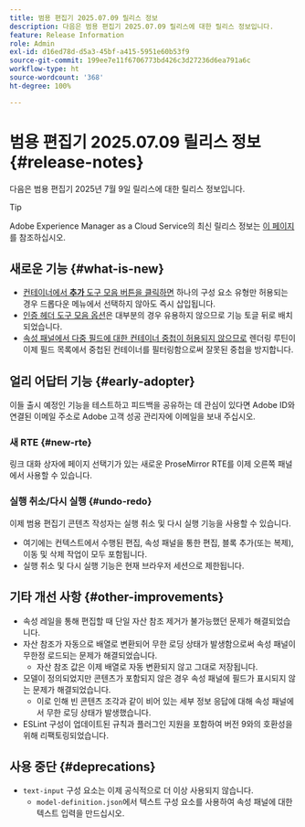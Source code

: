 ```yaml
---
title: 범용 편집기 2025.07.09 릴리스 정보
description: 다음은 범용 편집기 2025.07.09 릴리스에 대한 릴리스 정보입니다.
feature: Release Information
role: Admin
exl-id: d16ed78d-d5a3-45bf-a415-5951e60b53f9
source-git-commit: 199ee7e11f6706773bd426c3d27236d6ea791a6c
workflow-type: ht
source-wordcount: '368'
ht-degree: 100%

---
```



# 범용 편집기 2025.07.09 릴리스 정보 {#release-notes}

다음은 범용 편집기 2025년 7월 9일 릴리스에 대한 릴리스 정보입니다.

>[!TIP]
>
>Adobe Experience Manager as a Cloud Service의 최신 릴리스 정보는 [이 페이지](/help/release-notes/release-notes-cloud/release-notes-current.md)를 참조하십시오.

## 새로운 기능 {#what-is-new}

* [컨테이너에서 **추가** 도구 모음 버튼을 클릭하면](/help/sites-cloud/authoring/universal-editor/authoring.md#adding-components) 하나의 구성 요소 유형만 허용되는 경우 드롭다운 메뉴에서 선택하지 않아도 즉시 삽입됩니다.
* [인증 헤더 도구 모음 옵션](/help/sites-cloud/authoring/universal-editor/navigation.md#autentication-settings)은 대부분의 경우 유용하지 않으므로 기능 토글 뒤로 배치되었습니다.
* [속성 패널에서 다중 필드에 대한 컨테이너 중첩이 허용되지 않으므로](/help/implementing/universal-editor/field-types.md#fields) 렌더링 루틴이 이제 필드 목록에서 중첩된 컨테이너를 필터링함으로써 잘못된 중첩을 방지합니다.

## 얼리 어답터 기능 {#early-adopter}

이들 출시 예정인 기능을 테스트하고 피드백을 공유하는 데 관심이 있다면 Adobe ID와 연결된 이메일 주소로 Adobe 고객 성공 관리자에 이메일을 보내 주십시오.

### 새 RTE {#new-rte}

링크 대화 상자에 페이지 선택기가 있는 새로운 ProseMirror RTE를 이제 오른쪽 패널에서 사용할 수 있습니다.

### 실행 취소/다시 실행 {#undo-redo}

이제 범용 편집기 콘텐츠 작성자는 실행 취소 및 다시 실행 기능을 사용할 수 있습니다.

* 여기에는 컨텍스트에서 수행된 편집, 속성 패널을 통한 편집, 블록 추가(또는 복제), 이동 및 삭제 작업이 모두 포함됩니다.
* 실행 취소 및 다시 실행 기능은 현재 브라우저 세션으로 제한됩니다.

## 기타 개선 사항 {#other-improvements}

* 속성 레일을 통해 편집할 때 단일 자산 참조 제거가 불가능했던 문제가 해결되었습니다.
* 자산 참조가 자동으로 배열로 변환되어 무한 로딩 상태가 발생함으로써 속성 패널이 무한정 로드되는 문제가 해결되었습니다.
   * 자산 참조 값은 이제 배열로 자동 변환되지 않고 그대로 저장됩니다.
* 모델이 정의되었지만 콘텐츠가 포함되지 않은 경우 속성 패널에 필드가 표시되지 않는 문제가 해결되었습니다.
   * 이로 인해 빈 콘텐츠 조각과 같이 비어 있는 세부 정보 응답에 대해 속성 패널에서 무한 로딩 상태가 발생했습니다.
* ESLint 구성이 업데이트된 규칙과 플러그인 지원을 포함하여 버전 9와의 호환성을 위해 리팩토링되었습니다.

## 사용 중단 {#deprecations}

* `text-input` 구성 요소는 이제 공식적으로 더 이상 사용되지 않습니다.
   * `model-definition.json`에서 텍스트 구성 요소를 사용하여 속성 패널에 대한 텍스트 입력을 만드십시오.
